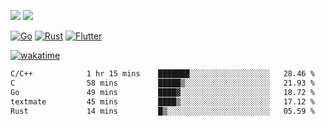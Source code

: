 [![](https://img.shields.io/badge/Windows_11-Pro-292e33?style=flat-square&logo=windows&logoColor=ffffff)](https://www.microsoft.com/en-us/windows/)
[![](https://img.shields.io/badge/macOS-Sonoma-292e33?style=flat-square&logo=apple&logoColor=ffffff)](https://www.apple.com/macbook-pro/) 

[![Go](https://img.shields.io/badge/-Go-DEA584?style=flat&logo=go&logoColor=000000)](https://golang.org/)
[![Rust](https://img.shields.io/badge/-Rust-DEA584?style=flat&logo=rust&logoColor=000000)](https://www.rust-lang.org)
[![Flutter](https://img.shields.io/badge/-Flutter-DEA584?style=flat&logo=flutter&logoColor=000000)](https://flutter.dev/)

[![wakatime](https://wakatime.com/badge/user/9bb0c784-91ca-4b5c-8e9c-b13ece0f7b09.svg)](https://wakatime.com/@9bb0c784-91ca-4b5c-8e9c-b13ece0f7b09)


<!--START_SECTION:waka-->

```txt
C/C++            1 hr 15 mins    ███████░░░░░░░░░░░░░░░░░░   28.46 %
C                58 mins         █████▒░░░░░░░░░░░░░░░░░░░   21.93 %
Go               49 mins         ████▓░░░░░░░░░░░░░░░░░░░░   18.72 %
textmate         45 mins         ████▒░░░░░░░░░░░░░░░░░░░░   17.12 %
Rust             14 mins         █▒░░░░░░░░░░░░░░░░░░░░░░░   05.59 %
```

<!--END_SECTION:waka-->

